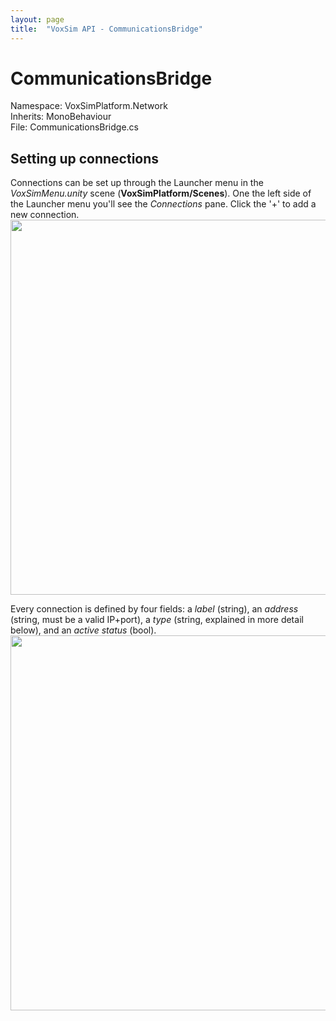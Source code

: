 ```yaml
---
layout: page
title:  "VoxSim API - CommunicationsBridge"
---
```

# CommunicationsBridge
Namespace: VoxSimPlatform.Network\
Inherits: MonoBehaviour\
File: CommunicationsBridge.cs

## Setting up connections
Connections can be set up through the Launcher menu in the *VoxSimMenu.unity* scene (**VoxSimPlatform/Scenes**).  One the left side of the Launcher menu you'll see the *Connections* pane.  Click the '+' to add a new connection.
<img src="../../../images/CommunicationsBridge1.png" width="600">

Every connection is defined by four fields: a *label* (string), an *address* (string, must be a valid IP+port), a *type* (string, explained in more detail below), and an *active status* (bool).
<img src="../../../images/CommunicationsBridge2.png" width="600">
